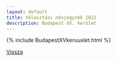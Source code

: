 ```yaml
---
layout: default
title: Választási névjegyzék 2022
description: Budapest XV. kerület
---
```


{% include BudapestXVkeruuxlet.html %}

[Vissza](./)
